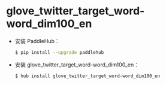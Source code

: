 # glove_twitter_target_word-word_dim100_en
* 安装 PaddleHub：

    ```bash
    $ pip install --upgrade paddlehub
    ```

* 安装 glove_twitter_target_word-word_dim100_en：

    ```bash
    $ hub install glove_twitter_target_word-word_dim100_en
    ```
